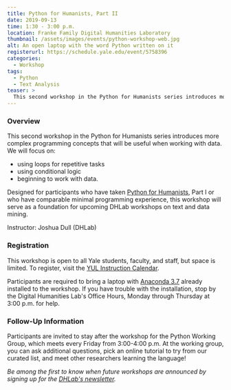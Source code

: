 ```yaml
---
title: Python for Humanists, Part II
date: 2019-09-13
time: 1:30 - 3:00 p.m.
location: Franke Family Digital Humanities Laboratory
thumbnail: /assets/images/events/python-workshop-web.jpg
alt: An open laptop with the word Python written on it
registerurl: https://schedule.yale.edu/event/5758396
categories:
  - Workshop
tags:
  - Python
  - Text Analysis
teaser: >
  This second workshop in the Python for Humanists series introduces more complex programming concepts that will be useful when working with data.
---
```


### Overview

This second workshop in the Python for Humanists series introduces more complex programming concepts that will be useful when working with data. We will focus on: 
- using loops for repetitive tasks
- using conditional logic
- beginning to work with data.

Designed for participants who have taken <a href='{{site.baseurl}}/events/2019-09-06-intro-python.html' target='_blank'>Python for Humanists</a>, Part I or who have comparable minimal programming experience, this workshop will serve as a foundation for upcoming DHLab workshops on text and data mining.

Instructor: Joshua Dull (DHLab)

### Registration
This workshop is open to all Yale students, faculty, and staff, but space is limited. To register, visit the <a href='https://schedule.yale.edu/event/5758396' target='_blank'>YUL Instruction Calendar</a>. 

Participants are required to bring a laptop with <a href='https://www.anaconda.com/distribution/' target='_blank'>Anaconda 3.7</a> already installed to the workshop. If you have trouble with the installation, stop by the Digital Humanities Lab's Office Hours, Monday through Thursday at 3:00 p.m. for help.

### Follow-Up Information
Participants are invited to stay after the workshop for the Python Working Group, which meets every Friday from 3:00-4:00 p.m. At the working group, you can ask additional questions, pick an online tutorial to try from our curated list, and meet other researchers learning the language!

*Be among the first to know when future workshops are announced by signing up for the <a href='https://subscribe.yale.edu/browse?search=digital+humanities' target='_blank'>DHLab's newsletter</a>.*
